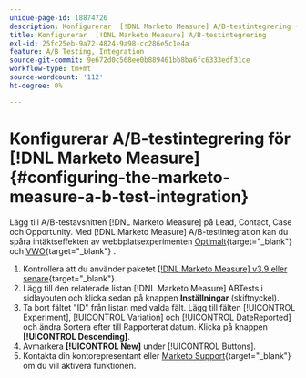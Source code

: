 ```yaml
---
unique-page-id: 18874726
description: Konfigurerar  [!DNL Marketo Measure] A/B-testintegrering - [!DNL Marketo Measure]
title: Konfigurerar  [!DNL Marketo Measure] A/B-testintegrering
exl-id: 25fc25eb-9a72-4824-9a98-cc286e5c1e4a
feature: A/B Testing, Integration
source-git-commit: 9e672d0c568ee0b889461bb8ba6fc6333edf31ce
workflow-type: tm+mt
source-wordcount: '112'
ht-degree: 0%

---
```


# Konfigurerar A/B-testintegrering för [!DNL Marketo Measure] {#configuring-the-marketo-measure-a-b-test-integration}

Lägg till A/B-testavsnitten [!DNL Marketo Measure] på Lead, Contact, Case och Opportunity. Med [!DNL Marketo Measure] A/B-testintegration kan du spåra intäktseffekten av webbplatsexperimenten [Optimalt](https://www.optimizely.com/){target="_blank"} och [VWO](https://vwo.com/){target="_blank"} .

1. Kontrollera att du använder paketet [[!DNL Marketo Measure] v3.9 eller senare](https://appexchange.salesforce.com/appxListingDetail?listingId=a0N3000000B3KLuEAN){target="_blank"}.
1. Lägg till den relaterade listan [!DNL Marketo Measure] ABTests i sidlayouten och klicka sedan på knappen **Inställningar** (skiftnyckel).
1. Ta bort fältet &quot;ID&quot; från listan med valda fält. Lägg till fälten [!UICONTROL Experiment], [!UICONTROL Variation] och [!UICONTROL DateReported] och ändra Sortera efter till Rapporterat datum. Klicka på knappen **[!UICONTROL Descending]**.
1. Avmarkera **[!UICONTROL New]** under [!UICONTROL Buttons].
1. Kontakta din kontorepresentant eller [Marketo Support](https://nation.marketo.com/t5/support/ct-p/Support){target="_blank"} om du vill aktivera funktionen.
